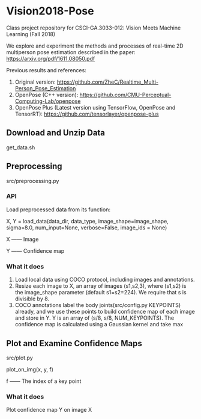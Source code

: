 # Vision2018-Pose
Class project repository for CSCI-GA.3033-012: Vision Meets Machine Learning (Fall 2018)

We explore and experiment the methods and processes of real-time 2D multiperson pose estimation described in the paper: https://arxiv.org/pdf/1611.08050.pdf

Previous results and references:
1. Original version: https://github.com/ZheC/Realtime_Multi-Person_Pose_Estimation
2. OpenPose (C++ version): https://github.com/CMU-Perceptual-Computing-Lab/openpose
3. OpenPose Plus (Latest version using TensorFlow, OpenPose and TensorRT): https://github.com/tensorlayer/openpose-plus

## Download and Unzip Data
get_data.sh

## Preprocessing 
src/preprocessing.py

### API
Load preprocessed data from its function: 

X, Y = load_data(data_dir, data_type, image_shape=image_shape, sigma=8.0, num_input=None, verbose=False, image_ids = None)

X —— Image

Y —— Confidence map

### What it does
1. Load local data using COCO protocol, including images and annotations.
2. Resize each image to X, an array of images (s1,s2,3), where (s1,s2) is the image_shape parameter (default s1=s2=224). 
We require that s is divisible by 8.
3. COCO annotations label the body joints(src/config.py KEYPOINTS) already, and we use these points to build confidence map of each image and store in Y. Y is an array of (s/8, s/8, NUM_KEYPOINTS).
The confidence map is calculated using a Gaussian kernel and take max

## Plot and Examine Confidence Maps
src/plot.py

plot_on_img(x, y, f)

f —— The index of a key point

### What it does
Plot confidence map Y on image X


